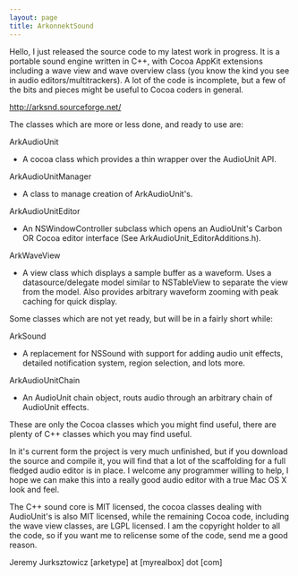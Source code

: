 ```yaml
---
layout: page
title: ArkonnektSound
---
```


Hello,
I just released the source code to my latest work in progress. It is a portable sound engine written in C++, with Cocoa AppKit extensions including a wave view and wave overview class (you know the kind you see in audio editors/multitrackers). A lot of the code is incomplete, but a few of the bits and pieces might be useful to Cocoa coders in general.

http://arksnd.sourceforge.net/

The classes which are more or less done, and ready to use are:

ArkAudioUnit		
- A cocoa class which provides a thin wrapper over the AudioUnit API.

ArkAudioUnitManager
- A class to manage creation of ArkAudioUnit's.

ArkAudioUnitEditor
- An NSWindowController subclass which opens an AudioUnit's Carbon OR Cocoa editor interface (See ArkAudioUnit_EditorAdditions.h).

ArkWaveView
- A view class which displays a sample buffer as a waveform. Uses a datasource/delegate model similar to NSTableView to separate the view from the model. Also provides arbitrary waveform zooming with peak caching for quick display.

Some classes which are not yet ready, but will be in a fairly short while:

ArkSound
- A replacement for NSSound with support for adding audio unit effects, detailed notification system, region selection, and lots more.

ArkAudioUnitChain
- An AudioUnit chain object, routs audio through an arbitrary chain of AudioUnit effects.

These are only the Cocoa classes which you might find useful, there are plenty of C++ classes which you may find useful.

In it's current form the project is very much unfinished, but if you download the source and compile it, you will find that a lot of the scaffolding for a full fledged audio editor is in place. I welcome any programmer willing to help, I hope we can make this into a really good audio editor with a true Mac OS X look and feel.

The C++ sound core is MIT licensed, the cocoa classes dealing with AudioUnit's is also MIT licensed, while the remaining Cocoa code, including the wave view classes, are LGPL licensed. I am the copyright holder to all the code, so if you want me to relicense some of the code, send me a good reason.

Jeremy Jurksztowicz [arketype] at [myrealbox] dot [com]

